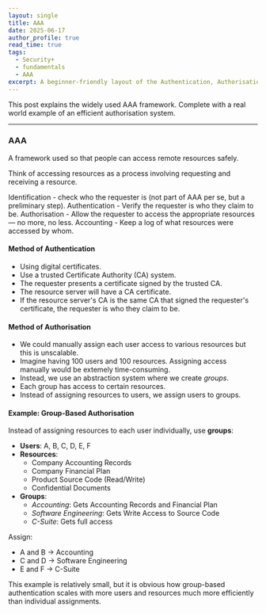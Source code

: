 ```yaml
---
layout: single
title: AAA
date: 2025-06-17
author_profile: true
read_time: true
tags:
  - Security+
  - fundamentals
  - AAA
excerpt: A beginner-friendly layout of the Authentication, Authorisation, Accounting (AAA) framework.
---
```

This post explains the widely used AAA framework. Complete with a real world example of an efficient authorisation system.

---

### AAA

A framework used so that people can access remote resources safely.

Think of accessing resources as a process involving requesting and receiving a resource.

Identification - check who the requester is (not part of AAA per se, but a preliminary step).
Authentication - Verify the requester is who they claim to be.
Authorisation  - Allow the requester to access the appropriate resources — no more, no less.
Accounting - Keep a log of what resources were accessed by whom.

#### Method of Authentication

- Using digital certificates.
- Use a trusted Certificate Authority (CA) system.
- The requester presents a certificate signed by the trusted CA.
- The resource server will have a CA certificate.
- If the resource server's CA is the same CA that signed the requester's certificate, the requester is who they claim to be.

#### Method of Authorisation

- We could manually assign each user access to various resources but this is unscalable.
- Imagine having 100 users and 100 resources. Assigning access manually would be extemely time-consuming.
- Instead, we use an abstraction system where we create *groups*.
- Each group has access to certain resources.
- Instead of assigning resources to users, we assign users to groups.

#### Example: Group-Based Authorisation

Instead of assigning resources to each user individually, use **groups**:

- **Users**: A, B, C, D, E, F  
- **Resources**:  
  - Company Accounting Records  
  - Company Financial Plan  
  - Product Source Code (Read/Write)  
  - Confidential Documents  
- **Groups**:
  - *Accounting*: Gets Accounting Records and Financial Plan  
  - *Software Engineering*: Gets Write Access to Source Code  
  - *C-Suite*: Gets full access

Assign:
- A and B → Accounting  
- C and D → Software Engineering  
- E and F → C-Suite

This example is relatively small, but it is obvious how group-based authentication scales with more users and resources much more efficiently than individual assignments. 
